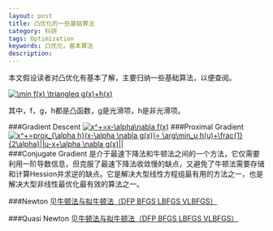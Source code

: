```yaml
---
layout: post
title: 凸优化的一些基础算法
category: 科研
tags: Optimization
keywords: 凸优化，基本算法
description: 
---
```


本文假设读者对凸优化有基本了解，主要归纳一些基础算法，以便查阅。

<a href="http://www.codecogs.com/eqnedit.php?latex=\min&space;f(x)&space;\triangleq&space;g(x)&plus;h(x)" target="_blank"><img src="http://latex.codecogs.com/gif.latex?\min&space;f(x)&space;\triangleq&space;g(x)&plus;h(x)" title="\min f(x) \triangleq g(x)+h(x)" /></a>

其中，f，g，h都是凸函数，g是光滑项，h是非光滑项。

###Gradient Descent
<a href="http://www.codecogs.com/eqnedit.php?latex=x^&plus;=x-\alpha\nabla&space;f(x)" target="_blank"><img src="http://latex.codecogs.com/gif.latex?x^&plus;=x-\alpha\nabla&space;f(x)" title="x^+=x-\alpha\nabla f(x)" /></a>
###Proximal Gradient
<a href="http://www.codecogs.com/eqnedit.php?latex=x^&plus;=prox_{\alpha&space;h}(x-\alpha&space;\nabla&space;g(x))=&space;\arg\min_u&space;h(u)&plus;\frac{1}{2\alpha}||u-x&plus;\alpha&space;\nabla&space;g(x)||" target="_blank"><img src="http://latex.codecogs.com/gif.latex?x^&plus;=prox_{\alpha&space;h}(x-\alpha&space;\nabla&space;g(x))=&space;\arg\min_u&space;h(u)&plus;\frac{1}{2\alpha}||u-x&plus;\alpha&space;\nabla&space;g(x)||" title="x^+=prox_{\alpha h}(x-\alpha \nabla g(x))= \arg\min_u h(u)+\frac{1}{2\alpha}||u-x+\alpha \nabla g(x)||" /></a>
###Conjugate Gradient
是介于最速下降法和牛顿法之间的一个方法，它仅需要利用一阶导数信息，但克服了最速下降法收敛慢的缺点，又避免了牛顿法需要存储和计算Hession并求逆的缺点。它是解决大型线性方程组最有用的方法之一，也是解决大型非线性最优化最有效的算法之一。

###Newton
见[牛顿法与拟牛顿法（DFP BFGS LBFGS VLBFGS）](http://painterlin.com/2015/03/23/Newton-QuasiNewton-Method.html)

###Quasi Newton
见[牛顿法与拟牛顿法（DFP BFGS LBFGS VLBFGS）](http://painterlin.com/2015/03/23/Newton-QuasiNewton-Method.html)
